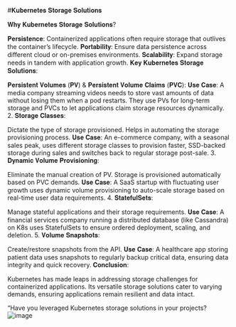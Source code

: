 #𝐊𝐮𝐛𝐞𝐫𝐧𝐞𝐭𝐞𝐬 𝐒𝐭𝐨𝐫𝐚𝐠𝐞 𝐒𝐨𝐥𝐮𝐭𝐢𝐨𝐧𝐬

𝐖𝐡𝐲 𝐊𝐮𝐛𝐞𝐫𝐧𝐞𝐭𝐞𝐬 𝐒𝐭𝐨𝐫𝐚𝐠𝐞 𝐒𝐨𝐥𝐮𝐭𝐢𝐨𝐧𝐬?

𝐏𝐞𝐫𝐬𝐢𝐬𝐭𝐞𝐧𝐜𝐞: Containerized applications often require storage that outlives the container’s lifecycle.
𝐏𝐨𝐫𝐭𝐚𝐛𝐢𝐥𝐢𝐭𝐲: Ensure data persistence across different cloud or on-premises environments.
𝐒𝐜𝐚𝐥𝐚𝐛𝐢𝐥𝐢𝐭𝐲: Expand storage needs in tandem with application growth.
𝐊𝐞𝐲 𝐊𝐮𝐛𝐞𝐫𝐧𝐞𝐭𝐞𝐬 𝐒𝐭𝐨𝐫𝐚𝐠𝐞 𝐒𝐨𝐥𝐮𝐭𝐢𝐨𝐧𝐬:

𝐏𝐞𝐫𝐬𝐢𝐬𝐭𝐞𝐧𝐭 𝐕𝐨𝐥𝐮𝐦𝐞𝐬 (𝐏𝐕) & 𝐏𝐞𝐫𝐬𝐢𝐬𝐭𝐞𝐧𝐭 𝐕𝐨𝐥𝐮𝐦𝐞 𝐂𝐥𝐚𝐢𝐦𝐬 (𝐏𝐕𝐂):
𝐔𝐬𝐞 𝐂𝐚𝐬𝐞: A media company streaming videos needs to store vast amounts of data without losing them when a pod restarts. They use PVs for long-term storage and PVCs to let applications claim storage resources dynamically.
2. 𝐒𝐭𝐨𝐫𝐚𝐠𝐞 𝐂𝐥𝐚𝐬𝐬𝐞𝐬:

Dictate the type of storage provisioned. Helps in automating the storage provisioning process.
𝐔𝐬𝐞 𝐂𝐚𝐬𝐞: An e-commerce company, with a seasonal sales peak, uses different storage classes to provision faster, SSD-backed storage during sales and switches back to regular storage post-sale.
3. 𝐃𝐲𝐧𝐚𝐦𝐢𝐜 𝐕𝐨𝐥𝐮𝐦𝐞 𝐏𝐫𝐨𝐯𝐢𝐬𝐢𝐨𝐧𝐢𝐧𝐠:

Eliminate the manual creation of PV. Storage is provisioned automatically based on PVC demands.
𝐔𝐬𝐞 𝐂𝐚𝐬𝐞: A SaaS startup with fluctuating user growth uses dynamic volume provisioning to auto-scale storage based on real-time user data requirements.
4. 𝐒𝐭𝐚𝐭𝐞𝐟𝐮𝐥𝐒𝐞𝐭𝐬:

Manage stateful applications and their storage requirements.
𝐔𝐬𝐞 𝐂𝐚𝐬𝐞: A financial services company running a distributed database (like Cassandra) on K8s uses StatefulSets to ensure ordered deployment, scaling, and deletion.
5. 𝐕𝐨𝐥𝐮𝐦𝐞 𝐒𝐧𝐚𝐩𝐬𝐡𝐨𝐭𝐬:

Create/restore snapshots from the API.
𝐔𝐬𝐞 𝐂𝐚𝐬𝐞: A healthcare app storing patient data uses snapshots to regularly backup critical data, ensuring data integrity and quick recovery.
𝐂𝐨𝐧𝐜𝐥𝐮𝐬𝐢𝐨𝐧:

Kubernetes has made leaps in addressing storage challenges for containerized applications. Its versatile storage solutions cater to varying demands, ensuring applications remain resilient and data intact.

“Have you leveraged Kubernetes storage solutions in your projects? 
![image](https://github.com/fjing1/Kubernetes/assets/32583955/e522c652-c35c-4d17-86a1-6fec0b357534)
